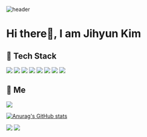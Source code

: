 <!-- - 👋 Hi, I’m jihyun~
- 👀 I’m interested in >> books, music, new and challenging things
- 🌱 I’m currently learning >> html, css, scss, jquery, javascript, react.js, next.js
- 📫 How to reach me >> jkim68888@gmail.com -->

<!---****
jkim68888/jkim68888 is a ✨ **special** ✨ repository because its `README.md` (this file) appears on your GitHub profile.
You can click the Preview link to take a look at your changes. - 💞️ I’m looking to collaborate on ...
--->

![header](https://capsule-render.vercel.app/api?type=waving&color=auto&height=220&section=header&text=Jihyun's%20Page&fontSize=55&fontColor=ffffff)

# Hi there👋, I am Jihyun Kim

## 🔨 Tech **Stack**

<img src="https://img.shields.io/badge/HTML5-e34f26?style=plastic&logo=Html5&logoColor=white" style="display:inline-block"/>
<img src="https://img.shields.io/badge/CSS3-1572b6?style=plastic&logo=Css3&logoColor=white" style="display:inline-block"/>
<img src="https://img.shields.io/badge/SASS-cc6699?style=plastic&logo=Sass&logoColor=white" style="display:inline-block"/>
<img src="https://img.shields.io/badge/JavaScript-f2df1e?style=plastic&logo=Javascript&logoColor=white" style="display:inline-block"/>
<img src="https://img.shields.io/badge/React-61dafb?style=plastic&logo=React&logoColor=white" style="display:inline-block"/>
<img src="https://img.shields.io/badge/Next.js-000?style=plastic&logo=next.js&logoColor=white" style="display:inline-block"/>
<img src="https://img.shields.io/badge/Firebase-ffca2b?style=plastic&logo=firebase&logoColor=white" style="display:inline-block"/>
<img src="https://img.shields.io/badge/jQuery-0769ad?style=plastic&logo=jquery&logoColor=white" style="display:inline-block"/>

<br/>

## 👩 Me

<img src="https://hits.seeyoufarm.com/api/count/incr/badge.svg?url=https%3A%2F%2Fgithub.com%2Fjkim68888&count_bg=%2379C83D&title_bg=%23555555&icon=&icon_color=%23E7E7E7&title=hits&edge_flat=false"/>

[![Anurag's GitHub stats](https://github-readme-stats.vercel.app/api?username=jkim68888&show_icons=true&theme=radical)](https://github.com/anuraghazra/github-readme-stats)

<a href="mailto:jkim68888@gmail.com"><img src="https://img.shields.io/badge/Gmail-ea4335?style=plastic&logo=gmail&logoColor=white"/></a>
<a href="https://jkim68888.github.io/"><img src="https://img.shields.io/badge/Blog-666666?style=plastic&logo=blogger&logoColor=white"/></a>
